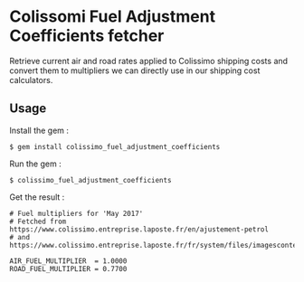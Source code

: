 # Colissomi Fuel Adjustment Coefficients fetcher

Retrieve current air and road rates applied to Colissimo shipping costs and
convert them to multipliers we can directly use in our shipping cost
calculators.

## Usage

Install the gem :

    $ gem install colissimo_fuel_adjustment_coefficients

Run the gem :

    $ colissimo_fuel_adjustment_coefficients

Get the result :

    # Fuel multipliers for 'May 2017'
    # Fetched from https://www.colissimo.entreprise.laposte.fr/en/ajustement-petrol
    # and https://www.colissimo.entreprise.laposte.fr/fr/system/files/imagescontent/docs/indice_gazole.xml

    AIR_FUEL_MULTIPLIER  = 1.0000
    ROAD_FUEL_MULTIPLIER = 0.7700
